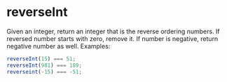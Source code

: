 # reverseInt

Given an integer, return an integer that is the reverse ordering numbers. If reversed number starts with zero, remove it. If number is negative, return negative number as well.
Examples:

```js
reverseInt(15) === 51;
reverseInt(981) === 189;
reverseint(-15) === -51;
```

